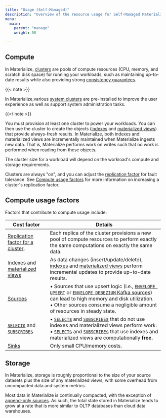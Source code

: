 ```yaml
---
title: "Usage (Self-Managed)"
description: "Overview of the resource usage for Self-Managed Materialize."
menu:
  main:
    parent: "manage"
    weight: 50

---
```


## Compute

In Materialize, [clusters](/concepts/clusters/) are pools of compute resources
(CPU, memory, and scratch disk space) for running your workloads, such as
maintaining up-to-date results while also providing strong [consistency
guarantees](/get-started/isolation-level/).

{{< note >}}

In Materialize,various [system clusters](/sql/system-clusters/) are
pre-installed to improve the user experience as well as support system
administration tasks.

{{</ note >}}

You must provision at least one cluster to power your workloads. You can then
use the cluster to create the objects ([indexes](/concepts/indexes/) and
[materialized views](/concepts/views/#materialized-views)) that provide
always-fresh results. In Materialize, both indexes and materialized views are
incrementally maintained when Materialize ingests new data. That is, Materialize
performs work on writes such that no work is performed when reading from these
objects.

The cluster size for a workload will depend on the workload's compute and
storage requirements.

Clusters are always "on", and you can adjust the [replication
factor](/sql/create-cluster/#replication-factor) for
fault tolerance. See [Compute usage factors](#compute-usage-factors) for more
information on increasing a cluster's replication factor.

## Compute usage factors

Factors that contribute to compute usage include:

| Cost factor | Details       |
|-------------------------------------------------------------------------------------|------------------------------------------------------------------------------------------------------------------------------------------------------------------------------------------------------------------------------------------------------------------------------------------------------------------------------------------------------------------------------------------------------------------------------------------------------------------------------------------------------------------------------------------------------------------------------------------------------------------------------------------------------------------------------------------|
| [Replication factor for a cluster](/sql/create-cluster/#replication-factor). |  Each replica of the cluster provisions a new pool of compute resources to perform exactly the same computations on exactly the same data.|
| [Indexes](/concepts/indexes/) and [materialized views](/concepts/views) | As data changes (insert/update/delete), [indexes](/concepts/indexes/) and [materialized views](/concepts/views) perform incremental updates to provide up-to-date results. |
| [Sources](/concepts/sources/) |• Sources that use upsert logic (i.e., [`ENVELOPE UPSERT`](/sql/create-sink/kafka/#upsert) or [`ENVELOPE DEBEZIUM` Kafka sources](/sql/create-sink/kafka/#debezium)) can lead to high memory and disk utilization.<br>• Other sources consume a negligible amount of resources in steady state. |
| [`SELECT`s](/sql/select/) and [`SUBSCRIBE`s](/sql/subscribe/)  |• [`SELECT`s](/sql/select/) and [`SUBSCRIBE`s](/sql/subscribe/) that do not use indexes and materialized views perform work. <br>• [`SELECT`s](/sql/select/) and [`SUBSCRIBE`s](/sql/subscribe/) that use indexes and materialized views are computationally **free**.|
| [Sinks](/concepts/sinks/) | Only small CPU/memory costs.|

## Storage

In Materialize, storage is roughly proportional to the size of your source
datasets plus the size of any materialized views, with some overhead from
uncompacted data and system metrics.

Most data in Materialize is continually compacted, with the exception of
[append-only sources](/sql/create-source/#append-only-envelope). As such, the
total state stored in Materialize tends to grow at a rate that is more similar
to OLTP databases than cloud data warehouses.

